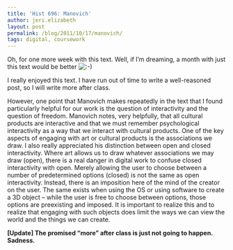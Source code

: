 ```yaml
---
title: 'Hist 696: Manovich'
author: jeri.elizabeth
layout: post
permalink: /blog/2011/10/17/manovich/
tags: digital, coursework
---
```

Oh, for one more week with this text. Well, if I&#8217;m dreaming, a month with just this text would be better <img src='http://jeriwieringa.com/wp-includes/images/smilies/icon_smile.gif' alt=':-)' class='wp-smiley' /> 

I really enjoyed this text. I have run out of time to write a well-reasoned post, so I will write more after class.

However, one point that Manovich makes repeatedly in the text that I found particularly helpful for our work is the question of interactivity and the question of freedom. Manovich notes, very helpfully, that all cultural products are interactive and that we must remember psychological interactivity as a way that we interact with cultural products. One of the key aspects of engaging with art or cultural products is the associations we draw. I also really appreciated his distinction between open and closed interactivity. Where art allows us to draw whatever associations we may draw (open), there is a real danger in digital work to confuse closed interactivity with open. Merely allowing the user to choose between a number of predetermined options (closed) is not the same as open interactivity. Instead, there is an imposition here of the mind of the creator on the user. The same exists when using the OS or using software to create a 3D object &#8211; while the user is free to choose between options, those options are preexisting and imposed. It is important to realize this and to realize that engaging with such objects does limit the ways we can view the world and the things we can create.

**[Update] The promised &#8220;more&#8221; after class is just not going to happen. Sadness.**